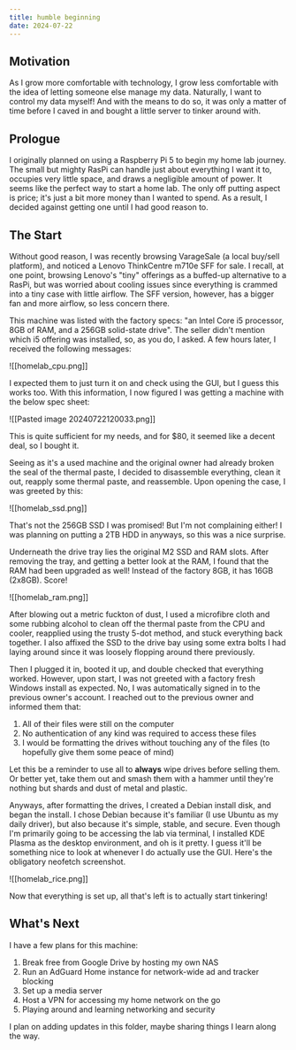 ```yaml
---
title: humble beginning
date: 2024-07-22
---
```

## Motivation
As I grow more comfortable with technology, I grow less comfortable with the idea of letting someone else manage my data. Naturally, I want to control my data myself! And with the means to do so, it was only a matter of time before I caved in and bought a little server to tinker around with. 
## Prologue
I originally planned on using a Raspberry Pi 5 to begin my home lab journey. The small but mighty RasPi can handle just about everything I want it to, occupies very little space, and draws a negligible amount of power. It seems like the perfect way to start a home lab. The only off putting aspect is price; it's just a bit more money than I wanted to spend. As a result, I decided against getting one until I had good reason to.
## The Start
Without good reason, I was recently browsing VarageSale (a local buy/sell platform), and noticed a Lenovo ThinkCentre m710e SFF for sale. I recall, at one point, browsing Lenovo's "tiny" offerings as a buffed-up alternative to a RasPi, but was worried about cooling issues since everything is crammed into a tiny case with little airflow. The SFF version, however, has a bigger fan and more airflow, so less concern there. 

This machine was listed with the factory specs: "an Intel Core i5 processor, 8GB of RAM, and a 256GB solid-state drive". The seller didn't mention which i5 offering was installed, so, as you do, I asked. A few hours later, I received the following messages:

![[homelab_cpu.png]]

I expected them to just turn it on and check using the GUI, but I guess this works too. With this information, I now figured I was getting a machine with the below spec sheet:

![[Pasted image 20240722120033.png]]

This is quite sufficient for my needs, and for $80, it seemed like a decent deal, so I bought it.

Seeing as it's a used machine and the original owner had already broken the seal of the thermal paste, I decided to disassemble everything, clean it out, reapply some thermal paste, and reassemble. Upon opening the case, I was greeted by this:

![[homelab_ssd.png]]

That's not the 256GB SSD I was promised! But I'm not complaining either! I was planning on putting a 2TB HDD in anyways, so this was a nice surprise. 

Underneath the drive tray lies the original M2 SSD and RAM slots. After removing the tray, and getting a better look at the RAM, I found that the RAM had been upgraded as well! Instead of the factory 8GB, it has 16GB (2x8GB). Score!

![[homelab_ram.png]]

After blowing out a metric fuckton of dust, I used a microfibre cloth and some rubbing alcohol to clean off the thermal paste from the CPU and cooler, reapplied using the trusty 5-dot method, and stuck everything back together. I also affixed the SSD to the drive bay using some extra bolts I had laying around since it was loosely flopping around there previously. 

Then I plugged it in, booted it up, and double checked that everything worked. However, upon start, I was not greeted with a factory fresh Windows install as expected. No, I was automatically signed in to the previous owner's account. I reached out to the previous owner and informed them that:
1. All of their files were still on the computer
2. No authentication of any kind was required to access these files
3. I would be formatting the drives without touching any of the files (to hopefully give them some peace of mind)

Let this be a reminder to use all to **always** wipe drives before selling them. Or better yet, take them out and smash them with a hammer until they're nothing but shards and dust of metal and plastic. 

Anyways, after formatting the drives, I created a Debian install disk, and began the install. I chose Debian because it's familiar (I use Ubuntu as my daily driver), but also because it's simple, stable, and secure. Even though I'm primarily going to be accessing the lab via terminal, I installed KDE Plasma as the desktop environment, and oh is it pretty. I guess it'll be something nice to look at whenever I do actually use the GUI. Here's the obligatory neofetch screenshot. 

![[homelab_rice.png]]

Now that everything is set up, all that's left is to actually start tinkering!
## What's Next
I have a few plans for this machine:
1. Break free from Google Drive by hosting my own NAS
2. Run an AdGuard Home instance for network-wide ad and tracker blocking
3. Set up a media server
4. Host a VPN for accessing my home network on the go
5. Playing around and learning networking and security

I plan on adding updates in this folder, maybe sharing things I learn along the way.